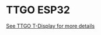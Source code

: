 # TTGO ESP32



[See TTGO T-Display for more details](https://github.com/Xinyuan-LilyGO/TTGO-T-Display)

